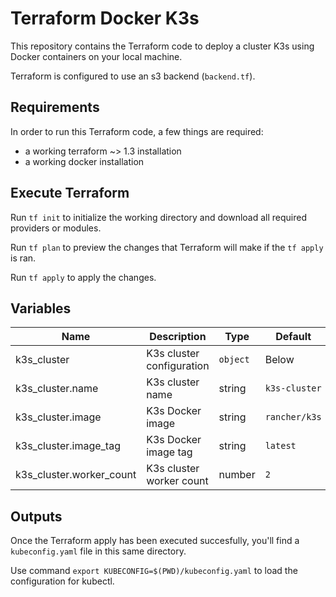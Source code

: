 # Terraform Docker K3s

This repository contains the Terraform code to deploy a cluster K3s using Docker containers on your local machine.

Terraform is configured to use an s3 backend (`backend.tf`).

## Requirements

In order to run this Terraform code, a few things are required:
- a working terraform ~> 1.3 installation
- a working docker installation

## Execute Terraform

Run `tf init` to initialize the working directory and download all required providers or modules.

Run `tf plan` to preview the changes that Terraform will make if the `tf apply` is ran.

Run `tf apply` to apply the changes.

## Variables 

|Name|Description|Type|Default|
|----|----|----|----|
|k3s_cluster|K3s cluster configuration|`object`|Below|
|k3s_cluster.name|K3s cluster name|string|`k3s-cluster`|
|k3s_cluster.image|K3s Docker image|string|`rancher/k3s`|
|k3s_cluster.image_tag|K3s Docker image tag|string|`latest`|
|k3s_cluster.worker_count|K3s cluster worker count|number|`2`|

## Outputs

Once the Terraform apply has been executed succesfully, you'll find a `kubeconfig.yaml` file in this same directory.

Use command `export KUBECONFIG=$(PWD)/kubeconfig.yaml` to load the configuration for kubectl.
